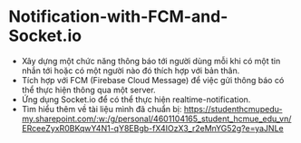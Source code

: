# Notification-with-FCM-and-Socket.io

- Xây dựng một chức năng thông báo tới người dùng mỗi khi có một tin nhắn tới hoặc có một người nào đó thích hợp với bản thân.
- Tích hợp với FCM (Firebase Cloud Message) để việc gửi thông báo có thể thực hiện thông qua một server.
- Ứng dụng Socket.io để có thể thực hiện realtime-notification.
- Tìm hiểu thêm về tài liệu mình đã chuẩn bị: https://studenthcmupedu-my.sharepoint.com/:w:/g/personal/4601104165_student_hcmue_edu_vn/ERceeZyxR0BKqwY4N1-qY8EBgb-fX4IOzX3_r2eMnYG52g?e=yaJNLe
